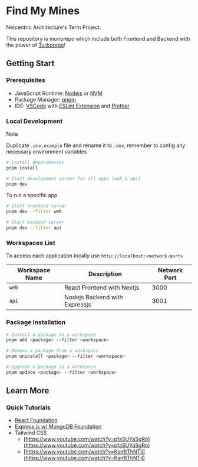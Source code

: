 # Find My Mines

Netcentric Architecture's Term Project.

This repository is monorepo which include both Frontend and Backend with the power of [Turborepo](https://turbo.build/repo/docs)!

## Getting Start

### Prerequisites

-   JavaScript Runtime: [Nodejs](https://nodejs.org/) or [NVM](https://github.com/nvm-sh/nvm)
-   Package Manager: [pnpm](https://pnpm.io/)
-   IDE: [VSCode](https://code.visualstudio.com/) with [ESLint Extension](https://marketplace.visualstudio.com/items?itemName=dbaeumer.vscode-eslint) and [Prettier](https://marketplace.visualstudio.com/items?itemName=esbenp.prettier-vscode)

### Local Development

> [!NOTE]
> Duplicate `.env.example` file and rename it to `.env`, remember to config any necessary environment variables

```bash
# Install dependencies
pnpm install

# Start development server for all apps (web & api)
pnpm dev

```

To run a specific app

```bash
# Start frontend server
pnpm dev --filter web

# Start backend server
pnpm dev --filter api
```

### Workspaces List

To access each application locally use `http://localhost:<network-port>`

| Workspace Name | Description                   | Network Port |
| -------------- | ----------------------------- | ------------ |
| `web`          | React Frontend with Nextjs    | 3000         |
| `api`          | Nodejs Backend with Expressjs | 3001         |

### Package Installation

```bash
# Install a package in a workspace
pnpm add <package> --filter <workspace>

# Remove a package from a workspace
pnpm uninstall <package> --filter <workspace>

# Upgrade a package in a workspace
pnpm update <package> --filter <workspace>
```

## Learn More

### Quick Tutorials

-   [React Foundation](https://nextjs.org/learn/react-foundations)
-   [Express.js w/ MongoDB Foundation](https://www.youtube.com/watch?v=fgTGADljAeg)
-   Tailwind CSS
    -   [https://www.youtube.com/watch?v=pfaSUYaSgRo](https://www.youtube.com/watch?v=pfaSUYaSgRo)
    -   [https://www.youtube.com/watch?v=Ksn1tThNTjI](https://www.youtube.com/watch?v=Ksn1tThNTjI)
